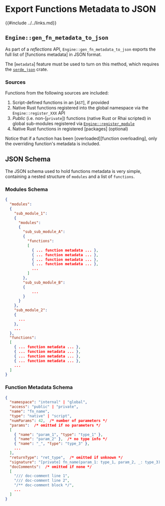 Export Functions Metadata to JSON
================================

{{#include ../../links.md}}


`Engine::gen_fn_metadata_to_json`
--------------------------------

As part of a _reflections_ API, `Engine::gen_fn_metadata_to_json` exports the full list
of [functions metadata] in JSON format.

The [`metadata`] feature must be used to turn on this method, which requires
the [`serde_json`](https://crates.io/crates/serde_json) crate.

### Sources

Functions from the following sources are included:

1) Script-defined functions in an [`AST`], if provided
2) Native Rust functions registered into the global namespace via the `Engine::register_XXX` API
3) _Public_ (i.e. non-[`private`]) functions (native Rust or Rhai scripted) in global sub-modules registered via
   [`Engine::register_module`]({{rootUrl}}/rust/modules/create.md)
4) Native Rust functions in registered [packages] (optional)

Notice that if a function has been [overloaded][function overloading], only the overriding function's
metadata is included.


JSON Schema
-----------

The JSON schema used to hold functions metadata is very simple, containing a nested structure of
`modules` and a list of `functions`.

### Modules Schema

```json
{
  "modules":
  {
    "sub_module_1":
    {
      "modules":
      {
        "sub_sub_module_A":
        {
          "functions":
          [
            { ... function metadata ... },
            { ... function metadata ... },
            { ... function metadata ... },
            { ... function metadata ... },
            ...
          ]
        },
        "sub_sub_module_B":
        {
            ...
        }
      }
    },
    "sub_module_2":
    {
      ...
    },
    ...
  },
  "functions":
  [
    { ... function metadata ... },
    { ... function metadata ... },
    { ... function metadata ... },
    { ... function metadata ... },
    ...
  ]
}
```

### Function Metadata Schema

```json
{
  "namespace": "internal" | "global",
  "access": "public" | "private",
  "name": "fn_name",
  "type": "native" | "script",
  "numParams": 42,  /* number of parameters */
  "params":  /* omitted if no parameters */
  [
    { "name": "param_1", "type": "type_1" },
    { "name": "param_2" },  /* no type info */
    { "name": "_", "type": "type_3" },
    ...
  ],
  "returnType": "ret_type",  /* omitted if unknown */
  "signature": "[private] fn_name(param_1: type_1, param_2, _: type_3) -> ret_type",
  "docComments":  /* omitted if none */
  [
    "/// doc-comment line 1",
    "/// doc-comment line 2",
    "/** doc-comment block */",
    ...
  ]
}
```
